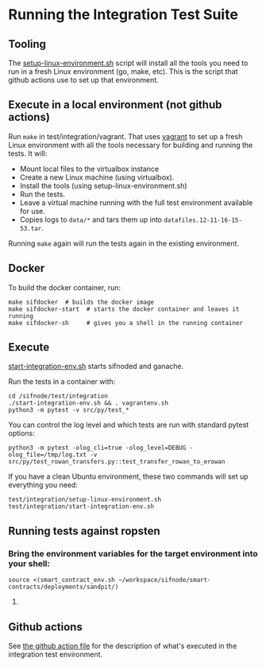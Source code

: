 # Running the Integration Test Suite

## Tooling

The [setup-linux-environment.sh](./setup-linux-environment.sh) script will install all the tools you need to run in a fresh Linux environment (go, make, etc).  This is the script that github actions use to set up that environment.

## Execute in a local environment (not github actions)

Run `make` in test/integration/vagrant.  That uses [vagrant](https://www.vagrantup.com/docs/installation) to set up a fresh Linux environment with all the tools necessary for building and running the tests.  It will:

*  Mount local files to the virtualbox instance
*  Create a new Linux machine (using virtualbox).
*  Install the tools (using setup-linux-environment.sh)
*  Run the tests.
*  Leave a virtual machine running with the full test environment available for use.
*  Copies logs to `data/*` and tars them up into `datafiles.12-11-16-15-53.tar`.

Running `make` again will run the tests again in the existing environment.

## Docker

To build the docker container, run:

```
make sifdocker  # builds the docker image
make sifdocker-start  # starts the docker container and leaves it running
make sifdocker-sh     # gives you a shell in the running container
```
## Execute

[start-integration-env.sh](./start-integration-env.sh) starts 
sifnoded and ganache.

Run the tests in a container with:

```
cd /sifnode/test/integration
./start-integration-env.sh && . vagrantenv.sh
python3 -m pytest -v src/py/test_*
```

You can control the log level and which tests are run
with standard pytest options:

```
python3 -m pytest -olog_cli=true -olog_level=DEBUG -olog_file=/tmp/log.txt -v src/py/test_rowan_transfers.py::test_transfer_rowan_to_erowan
```
If you have a clean Ubuntu environment, these two commands will set up everything you need:

```
test/integration/setup-linux-environment.sh
test/integration/start-integration-env.sh
```

## Running tests against ropsten

###  Bring the environment variables for the target environment into your shell:

```
source <(smart_contract_env.sh ~/workspace/sifnode/smart-contracts/deployments/sandpit/)
```


1.  
## Github actions

See [the github action file](../../.github/workflows/integrationtest.yml) for the description of what's executed in the integration test environment.